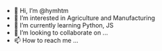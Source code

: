 - 👋 Hi, I’m @hymhtm
- 👀 I’m interested in Agriculture and Manufacturing
- 🌱 I’m currently learning Python, JS
- 💞️ I’m looking to collaborate on ...
- 📫 How to reach me ... 

<!---
hymhtm/hymhtm is a ✨ special ✨ repository because its `README.md` (this file) appears on your GitHub profile.
You can click the Preview link to take a look at your changes.
--->
